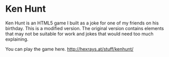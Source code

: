 # Ken Hunt

Ken Hunt is an HTML5 game I built as a joke for one of my friends on his birthday. This is a modified version. The original version contains elements that may not be suitable for work and jokes that would need too much explaining.

You can play the game here. http://hexrays.at/stuff/kenhunt/